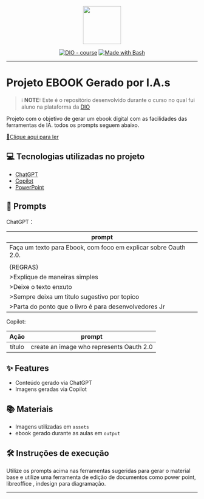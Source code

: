 <p align="center">
    <img width="100" src=".github/assets/banner.png">
</p>


<p align="center">
<a href="https://dio.me/"><img src="https://img.shields.io/badge/DIO-Course-28DA77?logo=youtube" alt="DIO - course"></a>
<a href="https://www.gnu.org/software/bash/" title="Go to Bash homepage"><img src="https://img.shields.io/badge/Prompt-Project-blue?logo=gnu-bash&amp;logoColor=white" alt="Made with Bash"></a></p>

-------


<p align="center">

</p>

# Projeto EBOOK Gerado por I.A.s


 > ℹ️ **NOTE:** Este é o repositório desenvolvido durante o curso no qual fui aluno na plataforma da [DIO](https://dio.me)

Projeto com o objetivo de gerar um ebook digital com as facilidades das ferramentas de IA. todos os prompts
seguem abaixo.

<a href="https://github.com/jcmachadodev/prompts-recipe-to-create-a-ebook/blob/main/output/Ebook%20-%20OAuth%202.0%20A%20Chave%20para%20Seguran%C3%A7a%20Digital.pdf" title="View PDF now"> 📕Clique aqui para ler</a>

## 💻 Tecnologias utilizadas no projeto

- [ChatGPT](https://chat.openai.com/) 
- [Copilot](https://copilot.microsoft.com/)
- [PowerPoint](https://www.microsoft.com/en/microsoft-365/powerpoint)

## 🧠 Prompts


ChatGPT：

|prompt                                                                                 |
|---------------------------------------------------------------------------------------|
|Faça um texto para Ebook, com foco em explicar sobre Oauth 2.0.                        |
|                                                                                       | 
|{REGRAS}                                                                               | 
|>Explique de maneiras simples                                                          |   
|>Deixe o texto enxuto                                                                  |     
|>Sempre deixa um titulo sugestivo por topico                                           |  
|>Parta do ponto que o livro é para desenvolvedores Jr                                  |  


Copilot:

|  Ação  | prompt                                                                                 |
| :----: | -------------------------------------------------------------------------------------- |
| título | create an image who represents Oauth 2.0                                               |

## ✨ Features

- Conteúdo gerado via ChatGPT
- Imagens geradas via Copilot

## 📚 Materiais

- Imagens utilizadas em `assets`
- ebook gerado durante as aulas em `output`

## 🛠️ Instruções de execução

Utilize os prompts acima nas ferramentas sugeridas para gerar o material base e utilize uma ferramenta de edição de documentos como power point, libreoffice , indesign para diagramação.


---

